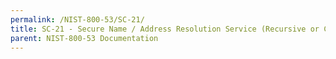 ```yaml
---
permalink: /NIST-800-53/SC-21/
title: SC-21 - Secure Name / Address Resolution Service (Recursive or Caching Resolver)
parent: NIST-800-53 Documentation
---
```

